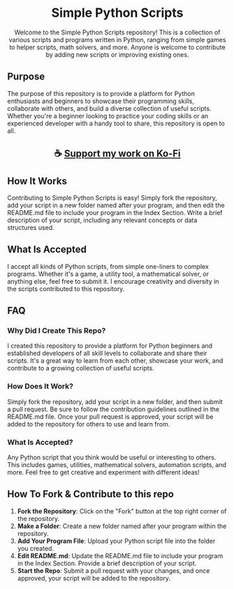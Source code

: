 <div align="center">

# Simple Python Scripts

Welcome to the Simple Python Scripts repository! 
This is a collection of various scripts and programs written in Python, ranging from simple games to helper scripts, math solvers, and more. 
Anyone is welcome to contribute by adding new scripts or improving existing ones.

</div>

## Purpose

The purpose of this repository is to provide a platform for Python enthusiasts and beginners to showcase their programming skills, collaborate with others, and build a diverse collection of useful scripts.
Whether you're a beginner looking to practice your coding skills or an experienced developer with a handy tool to share, this repository is open to all.

<div align="center">

## ☕ [Support my work on Ko-Fi](https://ko-fi.com/thatsinewave)

</div>

## How It Works

Contributing to Simple Python Scripts is easy! Simply fork the repository, add your script in a new folder named after your program, and then edit the README.md file to include your program in the Index Section. 
Write a brief description of your script, including any relevant concepts or data structures used.

## What Is Accepted

I accept all kinds of Python scripts, from simple one-liners to complex programs. 
Whether it's a game, a utility tool, a mathematical solver, or anything else, feel free to submit it. 
I encourage creativity and diversity in the scripts contributed to this repository.

## FAQ

### Why Did I Create This Repo?

I created this repository to provide a platform for Python beginners and established developers of all skill levels to collaborate and share their scripts. 
It's a great way to learn from each other, showcase your work, and contribute to a growing collection of useful scripts.

### How Does It Work?

Simply fork the repository, add your script in a new folder, and then submit a pull request. 
Be sure to follow the contribution guidelines outlined in the README.md file. 
Once your pull request is approved, your script will be added to the repository for others to use and learn from.

### What Is Accepted?

Any Python script that you think would be useful or interesting to others. 
This includes games, utilities, mathematical solvers, automation scripts, and more. 
Feel free to get creative and experiment with different ideas!

## How To Fork & Contribute to this repo

1. **Fork the Repository**: Click on the "Fork" button at the top right corner of the repository.
2. **Make a Folder**: Create a new folder named after your program within the repository.
3. **Add Your Program File**: Upload your Python script file into the folder you created.
4. **Edit README.md**: Update the README.md file to include your program in the Index Section. Provide a brief description of your script.
5. **Start the Repo**: Submit a pull request with your changes, and once approved, your script will be added to the repository.
